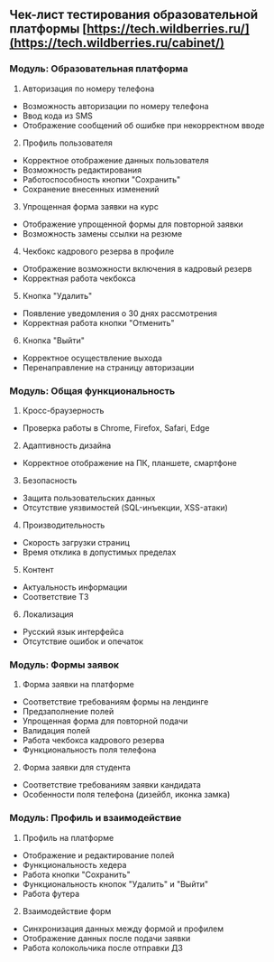 ## Чек-лист тестирования образовательной платформы [https://tech.wildberries.ru/](https://tech.wildberries.ru/cabinet/)

### Модуль: Образовательная платформа

1. Авторизация по номеру телефона
- Возможность авторизации по номеру телефона
- Ввод кода из SMS
- Отображение сообщений об ошибке при некорректном вводе
2. Профиль пользователя
- Корректное отображение данных пользователя
- Возможность редактирования
- Работоспособность кнопки "Сохранить"
- Сохранение внесенных изменений
3. Упрощенная форма заявки на курс
- Отображение упрощенной формы для повторной заявки
- Возможность замены ссылки на резюме
4. Чекбокс кадрового резерва в профиле
- Отображение возможности включения в кадровый резерв
- Корректная работа чекбокса
5. Кнопка "Удалить"
- Появление уведомления о 30 днях рассмотрения
- Корректная работа кнопки "Отменить"
6. Кнопка "Выйти"
- Корректное осуществление выхода
- Перенаправление на страницу авторизации

### Модуль: Общая функциональность

1. Кросс-браузерность
- Проверка работы в Chrome, Firefox, Safari, Edge
2. Адаптивность дизайна
- Корректное отображение на ПК, планшете, смартфоне
3. Безопасность
- Защита пользовательских данных
- Отсутствие уязвимостей (SQL-инъекции, XSS-атаки)
4. Производительность
- Скорость загрузки страниц
- Время отклика в допустимых пределах
5. Контент
- Актуальность информации
- Соответствие ТЗ
6. Локализация
- Русский язык интерфейса
- Отсутствие ошибок и опечаток

### Модуль: Формы заявок

1. Форма заявки на платформе

- Соответствие требованиям формы на лендинге
- Предзаполнение полей
- Упрощенная форма для повторной подачи
- Валидация полей
- Работа чекбокса кадрового резерва
- Функциональность поля телефона

2. Форма заявки для студента

- Соответствие требованиям заявки кандидата
- Особенности поля телефона (дизейбл, иконка замка)

### Модуль: Профиль и взаимодействие

1. Профиль на платформе

- Отображение и редактирование полей
- Функциональность хедера
- Работа кнопки "Сохранить"
- Функциональность кнопок "Удалить" и "Выйти"
- Работа футера

2. Взаимодействие форм

- Синхронизация данных между формой и профилем
- Отображение данных после подачи заявки
- Работа колокольчика после отправки ДЗ

